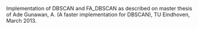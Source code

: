 Implementation of DBSCAN and FA_DBSCAN as described on master thesis of Ade Gunawan, A. (A faster implementation for DBSCAN), TU Eindhoven, March 2013.
